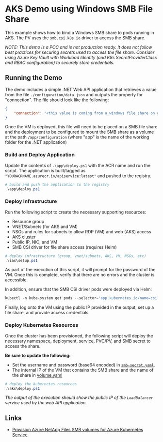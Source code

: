 # AKS Demo using Windows SMB File Share

This example shows how to bind a Windows SMB share to pods running in AKS. The PV uses the `smb.csi.k8s.io` driver to access the SMB share. 

*NOTE: This demo is a POC and is not production ready. It does not follow best practices for securing secrets used to access the file share. Consider using Azure Key Vault with Workload Identity (and K8s SecretProviderClass and RBAC configuration) to securely store credentials.*

## Running the Demo

The demo includes a simple .NET Web API application that retrieves a value from the file `./configuration/data.json` and outputs the property for "connection". The file should look like the following:

```json
{
    "connection": "<this value is coming from a windows file share on a VM>"
}
```

Once the VM is deployed, this file will need to be placed on a SMB file share and the deployment to be configured to mount the SMB share as a volume at the path `/app/configuration` (where "app" is the name of the working folder for the .NET application)

### Build and Deploy Application

Update the contents of `.\app\deploy.ps1` with the ACR name and run the script. The application is built/tagged as `"YOURACRNAME.azurecr.io/apiservice:latest"` and pushed to the registry.

```powershell
# build and push the application to the registry
.\app\deploy.ps1
```

### Deploy Infrastructure

Run the following script to create the necessary supporting resources:

- Resource group
- VNET/Subnets (for AKS and VM)
- NSGs and rules for subnets to allow RDP (VM) and web (AKS) access
- AKS cluster
- Public IP, NIC, and VM
- SMB CSI driver for file share access (requires Helm)

```powershell
# deploy infrastructure (group, vnet/subnets, AKS, VM, NSGs, etc)
.\ias\setup.ps1
```

As part of the execution of this script, it will prompt for the password of the VM. Once this is complete, verify that there are no errors and the cluster is accessible. 

In addition, ensure that the SMB CSI driver pods were deployed via Helm:

```powershell
kubectl -n kube-system get pods --selector="app.kubernetes.io/name=csi-driver-smb" --watch
```

Finally, log onto the VM using the public IP provided in the output, set up a file share, and provide access credentials. 

### Deploy Kubernetes Resources

Once the cluster has been provisioned, the following script will deploy the necessary namespace, deployment, service, PVC/PV, and SMB secret to access the share. 

**Be sure to update the following:**
- Set the username and password (base64 encoded) in [`smb-secret.yaml`](./aks/smb-secret.yaml).
- The internal IP of the VM that contains the SMB share and the name of the share in [volume.yaml](./aks/volume.yaml)

```powershell
# deploy the kubernetes resources
.\aks\deploy.ps1
```

*The output of the execution should show the public IP of the `LoadBalancer` service used by the web API application.*

## Links
- [Provision Azure NetApp Files SMB volumes for Azure Kubernetes Service](https://learn.microsoft.com/en-us/azure/aks/azure-netapp-files-smb)